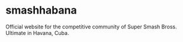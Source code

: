 # smashhabana
Official website for the competitive community of Super Smash Bross. Ultimate in Havana, Cuba.

